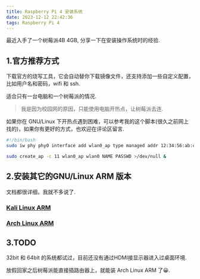 ```yaml
---
title: Raspberry Pi 4 安装系统
date: 2023-12-12 22:42:36
tags: Raspberry Pi 4
---
```

最近入手了一个树莓派4B 4GB, 分享一下在安装操作系统时的经验.
<!--more-->
## 1.官方推荐方式
下载官方的烧写工具，它会自动替你下载镜像文件，还支持添加一些自定义配置，比如用户名和密码，wifi 和 ssh.

适合只有一台电脑和一个树莓派的情况.

> 我是因为校园网的原因，只能使用电脑开热点，让树莓派去连.

如果你在 GNU/Linux 下开热点遇到困难，可以参考我的这个脚本(很久之前网上找的)，如果你有更好的方式，也欢迎在评论区留言.
```sh
#!/bin/bash
sudo iw phy phy0 interface add wlan0_ap type managed addr 12:34:56:ab:cd:ef

sudo create_ap -c 11 wlan0_ap wlan0 NAME PASSWD >/dev/null &
```
## 2.安装其它的GNU/Linux ARM 版本
文档都很详细，我就不多说了.
### [Kali Linux ARM](https://www.kali.org/docs/arm/raspberry-pi-4/)
### [Arch Linux ARM](https://archlinuxarm.org/platforms/armv8/broadcom/raspberry-pi-4)
## 3.TODO
32bit 和 64bit 的系统都试过，目前还没有通过HDMI接显示器进入过桌面环境.

放假回家之后树莓派能直接插路由器上，就能装 Arch Linux ARM 了😀.